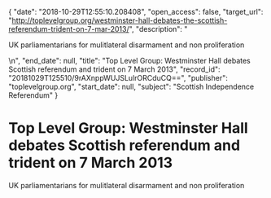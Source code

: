 {
  "date": "2018-10-29T12:55:10.208408", 
  "open_access": false, 
  "target_url": "http://toplevelgroup.org/westminster-hall-debates-the-scottish-referendum-trident-on-7-mar-2013/", 
  "description": "<p>UK parliamentarians for mulitlateral disarmament and non proliferation</p>\n", 
  "end_date": null, 
  "title": "Top Level Group: Westminster Hall debates Scottish referendum and trident on 7 March 2013", 
  "record_id": "20181029T125510/9rAXnppWUJSLulrORCduCQ==", 
  "publisher": "toplevelgroup.org", 
  "start_date": null, 
  "subject": "Scottish Independence Referendum"
}

# Top Level Group: Westminster Hall debates Scottish referendum and trident on 7 March 2013

<p>UK parliamentarians for mulitlateral disarmament and non proliferation</p>
